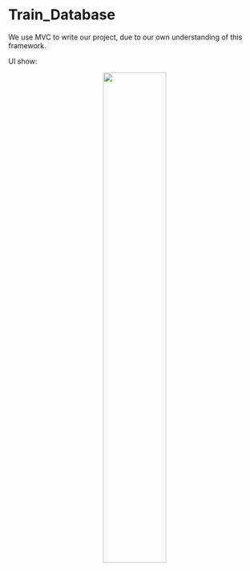# Train_Database

We use MVC to write our project, due to our own understanding of this framework.

UI show:

<center>
<img src="https://user-images.githubusercontent.com/57280232/225227751-715f10d2-52d3-4210-a116-9bea1b145ca2.jpg" style="width:50%"/>
</cemter
